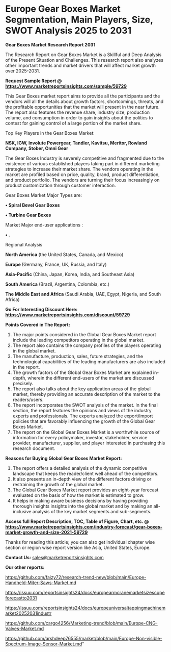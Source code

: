  # Europe Gear Boxes Market Segmentation, Main Players, Size, SWOT Analysis 2025 to 2031

<strong>Gear Boxes Market Research Report 2031</strong>

The Research Report on Gear Boxes Market is a Skillful and Deep Analysis of the Present Situation and Challenges. This research report also analyzes other important trends and market drivers that will affect market growth over 2025-2031.

<strong>Request Sample Report @ <a href=https://www.marketreportsinsights.com/sample/59729>https://www.marketreportsinsights.com/sample/59729</a></strong>

This Gear Boxes market report aims to provide all the participants and the vendors will all the details about growth factors, shortcomings, threats, and the profitable opportunities that the market will present in the near future. The report also features the revenue share, industry size, production volume, and consumption in order to gain insights about the politics to contest for gaining control of a large portion of the market share.

Top Key Players in the Gear Boxes Market:

<strong>NSK, IGW, Involute Powergear, Tandler, Kavitsu, Meritor, Rowland Company, Stober, Omni Gear</strong>

The Gear Boxes Industry is severely competitive and fragmented due to the existence of various established players taking part in different marketing strategies to increase their market share. The vendors operating in the market are profiled based on price, quality, brand, product differentiation, and product portfolio. The vendors are turning their focus increasingly on product customization through customer interaction.

Gear Boxes Market Major Types are:

<strong>• Spiral Bevel Gear Boxes

• Turbine Gear Boxes</strong>

Market Major end-user applications :

<strong>• .</strong>

Regional Analysis

</u><strong><b>North America</b></strong> (the United States, Canada, and Mexico)

<strong><b>Europe </b></strong>(Germany, France, UK, Russia, and Italy)

<strong><b>Asia-Pacific</b></strong> (China, Japan, Korea, India, and Southeast Asia)

<strong><b>South America</b></strong> (Brazil, Argentina, Colombia, etc.)

<strong><b>The Middle East and Africa</b></strong> (Saudi Arabia, UAE, Egypt, Nigeria, and South Africa)

<strong>Go For Interesting Discount Here: <a href=https://www.marketreportsinsights.com/discount/59729>https://www.marketreportsinsights.com/discount/59729</a></strong>

<strong>Points Covered in The Report:</strong>
<ol>
  <li>The major points considered in the Global Gear Boxes Market report include the leading competitors operating in the global market.</li>
  <li>The report also contains the company profiles of the players operating in the global market.</li>
  <li>The manufacture, production, sales, future strategies, and the technological capabilities of the leading manufacturers are also included in the report.</li>
  <li>The growth factors of the Global Gear Boxes Market are explained in-depth, wherein the different end-users of the market are discussed precisely.</li>
  <li>The report also talks about the key application areas of the global market, thereby providing an accurate description of the market to the readers/users.</li>
  <li>The report incorporates the SWOT analysis of the market. In the final section, the report features the opinions and views of the industry experts and professionals. The experts analyzed the export/import policies that are favorably influencing the growth of the Global Gear Boxes Market.</li>
  <li>The report on the Global Gear Boxes Market is a worthwhile source of information for every policymaker, investor, stakeholder, service provider, manufacturer, supplier, and player interested in purchasing this research document.</li>
</ol>
<strong>Reasons for Buying Global Gear Boxes Market Report:</strong>

<ol>
  <li>The report offers a detailed analysis of the dynamic competitive landscape that keeps the reader/client well ahead of the competitors.</li>
  <li>It also presents an in-depth view of the different factors driving or restraining the growth of the global market.</li>
  <li>The Global Gear Boxes Market report provides an eight-year forecast evaluated on the basis of how the market is estimated to grow.</li>
  <li>It helps in making aware business decisions by having providing thorough insights insights into the global market and by making an all-inclusive analysis of the key market segments and sub-segments.</li>
</ol>
<strong>Access full Report Description, TOC, Table of Figure, Chart, etc. @ <a href=https://www.marketreportsinsights.com/industry-forecast/gear-boxes-market-growth-and-size-2021-59729>https://www.marketreportsinsights.com/industry-forecast/gear-boxes-market-growth-and-size-2021-59729</a></strong>


Thanks for reading this article; you can also get individual chapter wise section or region wise report version like Asia, United States, Europe.

<strong>Contact Us:</strong>
sales@marketreportsinsights.com

<strong>Our other reports:</strong>

<a href=https://github.com/faizy72/research-trend-new/blob/main/Europe-Handheld-Miter-Saws-Market.md>https://github.com/faizy72/research-trend-new/blob/main/Europe-Handheld-Miter-Saws-Market.md</a>

<a href=https://issuu.com/reportsinsights24/docs/europearmcranemarketsizescopeforecastto2031>https://issuu.com/reportsinsights24/docs/europearmcranemarketsizescopeforecastto2031</a>

<a href=https://issuu.com/reportsinsights24/docs/europeuniversaltappingmachinemarket20252031industr>https://issuu.com/reportsinsights24/docs/europeuniversaltappingmachinemarket20252031industr</a>

<a href=https://github.com/cargo4256/Marketing-trend/blob/main/Europe-CNG-Valves-Market.md>https://github.com/cargo4256/Marketing-trend/blob/main/Europe-CNG-Valves-Market.md</a>

<a href=https://github.com/arshdeep76555/market/blob/main/Europe-Non-visible-Spectrum-Image-Sensor-Market.md>https://github.com/arshdeep76555/market/blob/main/Europe-Non-visible-Spectrum-Image-Sensor-Market.md</a>"
